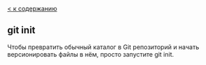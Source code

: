 [< к содержанию](./readme.md)

## git init

Чтобы превратить обычный каталог в Git репозиторий и начать версионировать файлы в нём, просто запустите git init.